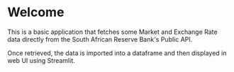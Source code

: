 # Welcome
This is a basic application that fetches some Market and Exchange Rate data directly from the South African Reserve Bank's Public API.

Once retrieved, the data is imported into a dataframe and then displayed in web UI using Streamlit.


